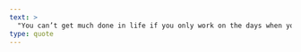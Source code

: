 ```yaml
---
text: >
  "You can’t get much done in life if you only work on the days when you feel good." - Jerry West
type: quote
---
```

